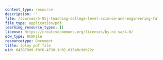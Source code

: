 ```yaml
---
content_type: resource
description: ''
file: /courses/5-95j-teaching-college-level-science-and-engineering-fall-2015/643879d0f0f847901c0201548c9db22c_Zm8uMV5aMdw.pdf
file_type: application/pdf
learning_resource_types: []
license: https://creativecommons.org/licenses/by-nc-sa/4.0/
ocw_type: OCWFile
resourcetype: Document
title: 3play pdf file
uid: 643879d0-f0f8-4790-1c02-01548c9db22c
---
```

